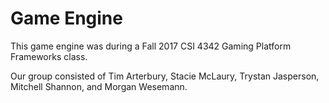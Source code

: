 # Game Engine

This game engine was during a Fall 2017 CSI 4342 Gaming Platform Frameworks class.

Our group consisted of Tim Arterbury, Stacie McLaury, Trystan Jasperson, Mitchell Shannon, and Morgan Wesemann.



